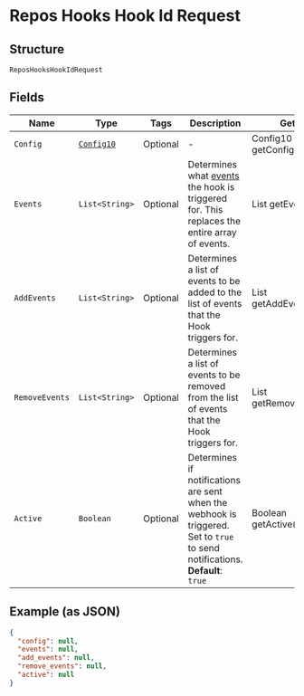 
# Repos Hooks Hook Id Request

## Structure

`ReposHooksHookIdRequest`

## Fields

| Name | Type | Tags | Description | Getter | Setter |
|  --- | --- | --- | --- | --- | --- |
| `Config` | [`Config10`](../../doc/models/config-10.md) | Optional | - | Config10 getConfig() | setConfig(Config10 config) |
| `Events` | `List<String>` | Optional | Determines what [events](https://docs.github.com/webhooks/event-payloads) the hook is triggered for. This replaces the entire array of events. | List<String> getEvents() | setEvents(List<String> events) |
| `AddEvents` | `List<String>` | Optional | Determines a list of events to be added to the list of events that the Hook triggers for. | List<String> getAddEvents() | setAddEvents(List<String> addEvents) |
| `RemoveEvents` | `List<String>` | Optional | Determines a list of events to be removed from the list of events that the Hook triggers for. | List<String> getRemoveEvents() | setRemoveEvents(List<String> removeEvents) |
| `Active` | `Boolean` | Optional | Determines if notifications are sent when the webhook is triggered. Set to `true` to send notifications.<br>**Default**: `true` | Boolean getActive() | setActive(Boolean active) |

## Example (as JSON)

```json
{
  "config": null,
  "events": null,
  "add_events": null,
  "remove_events": null,
  "active": null
}
```

